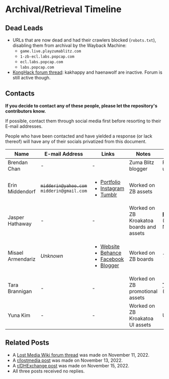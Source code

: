 # Archival/Retrieval Timeline

## Dead Leads
- URLs that are now dead and had their crawlers blocked (`robots.txt`), disabling them
  from archival by the Wayback Machine:
  - `game.live.playzumablitz.com`
  - `1-zb-ecl.labs.popcap.com`
  - `ecl.labs.popcap.com`
  - `labs.popcap.com`
- [KongHack forum thread][kh]: kakhappy and haenawolf are inactive.
  Forum is still active though.

[kh]: https://konghack.com/topic/5710-zuma_blitz?p=46521/

## Contacts
**If you decide to contact any of these people, please let the repository's
contributors know.**

If possible, contact them through social media first before resorting to
their E-mail addresses.

People who have been contacted and have yielded a response (or lack thereof)
will have any of their socials privatized from this document.
<table>
<thead>
  <tr>
    <th>Name</th>
    <th>E-mail Address</th>
    <th>Links</th>
    <th>Notes</th>
    <th>Status</th>
  </tr>
</thead>
<tbody>
  <tr>
    <td>Brendan Chan</td>
    <td>-</td>
    <td>-</td>
    <td>Zuma Blitz blogger</td>
    <td>Facebook and E-mail are unresponsive.</td>
  </tr>
  <tr>
    <td>Erin Middendorf</td>
    <td>
      <s><code>midderin@yahoo.com</code></s><br/>
      <code>midderin@gmail.com</code>
    </td>
    <td>
      <ul>
        <li>
          <a href="https://www.coroflot.com/emiddendorf/Game-Work">Portfolio</a>
        </li>
        <li>
          <a href="https://www.instagram.com/p/CiJU6hjPu89/?hl=en">Instagram</a>
        </li>
        <li>
          <a href="https://eripoo.tumblr.com/">Tumblr</a>
        </li>
      </ul>
    </td>
    <td>Worked on ZB assets</td>
    <td>
      <ul>
        <li>
          Yahoo: No response.
        </li>
        <li>
          Gmail/Tumblr/Instagram: To be contacted.
        </li>
      </ul>
    </td>
  </tr>
  <tr>
    <td>Jasper Hathaway</td>
    <td>-</td>
    <td>-</td>
    <td>Worked on ZB Kroakatoa boards and assets</td>
    <td>
      <a href="Lead%20Responses/jasper.png"><b>E-mail response</b></a>
      (Restricted by NDA/contract)
    </td>
  </tr>
  <tr>
    <td>Misael Armendariz</td>
    <td>
      <i>Unknown</i>
    </td>
    <td>
      <ul>
        <li>
          <a href="http://www.senorartist.com/">Website</a>
        </li>
        <li>
          <a href="https://www.behance.net/misaelanim501a">Behance</a>
        </li>
        <li>
          <a href="https://www.facebook.com/senorartist/">Facebook</a>
        </li>
        <li>
          <a href="http://misaelarmendariz.blogspot.com/">Blogger</a>
        </li>
      </ul>
    </td>
    <td>Worked on ZB boards</td>
    <td>
      <i>To be contacted</i>
  </tr>
  <tr>
    <td>Tara Brannigan</td>
    <td>-</td>
    <td>-</td>
    <td>Worked on ZB promotional assets</td>
    <td>
      <a href="Lead%20Responses/tara.png"><b>Twitter DM response</b></a>
      (Unable to share files)
    </td>
  </tr>
  <tr>
    <td>Yuna Kim</td>
    <td>-</td>
    <td>-</td>
    <td>Worked on ZB Kroakatoa UI assets</td>
    <td>Unresponsive</td>
  </tr>
</tbody>
</table>

## Related Posts
- A [Lost Media Wiki forum thread][lmwf] was made on November 11, 2022.
- A [r/lostmedia post][rlm] was made on November 13, 2022.
- A [r/DHExchange post][dhe] was made on November 15, 2022.
- All three posts received no replies.

[lmwf]: https://forums.lostmediawiki.com/thread/10038/zuma-blitz-2010-facebook-flash
[rlm]: https://www.reddit.com/r/lostmedia/comments/yte2me/partially_lost_zuma_blitz_20102017_facebook_flash/
[dhe]: https://www.reddit.com/r/DHExchange/comments/yv8c4i/assets_for_zuma_blitz_facebook_flash_game_20102017/